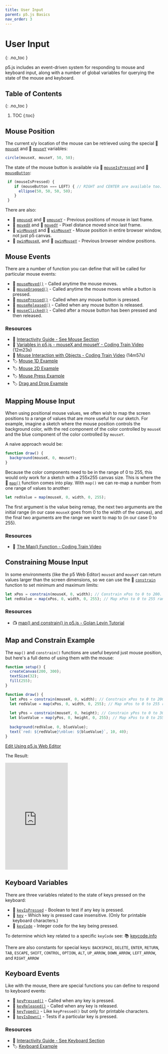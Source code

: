 ```yaml
---
title: User Input
parent: p5.js Basics
nav_order: 3
---
```


<!-- prettier-ignore-start -->

# User Input
{: .no_toc }

p5.js includes an event-driven system for responding to mouse and keyboard input, along with a number of global variables for querying the state of the mouse and keyboard.

## Table of Contents
{: .no_toc }

1. TOC
{:toc}

<!-- prettier-ignore-end -->

## Mouse Position

The current x/y location of the mouse can be retrieved using the special 📜 [`mouseX`](https://p5js.org/reference/#/p5/mouseX) and 📜 [`mouseY`](https://p5js.org/reference/#/p5/mouseY) variables:

```javascript
circle(mouseX, mouseY, 50, 50);
```

The state of the mouse button is available via 📜 [`mouseIsPressed`](https://p5js.org/reference/#/p5/mouseIsPressed) and 📜 [`mouseButton`](https://p5js.org/reference/#/p5/mouseButton):

```javascript    
 if (mouseIsPressed) {
    if (mouseButton === LEFT) { // RIGHT and CENTER are available too.
      ellipse(50, 50, 50, 50);
    }
 }
```

There are also:

* 📜 [`pmouseX`](https://p5js.org/reference/#/p5/pmouseX) and 📜 [`pmouseY`](https://p5js.org/reference/#/p5/pmouseY) - Previous positions of mouse in last frame.
* 📜 [`movedX`](https://p5js.org/reference/#/p5/movedX) and 📜 [`movedY`](https://p5js.org/reference/#/p5/movedY) - Pixel distance moved since last frame.
* 📜 [`winMouseX`](https://p5js.org/reference/#/p5/winMouseX) and 📜 [`winMouseY`](https://p5js.org/reference/#/p5/winMouseY) - Mouse position in entire browser window, not just p5 canvas.
* 📜 [`pwinMouseX`](https://p5js.org/reference/#/p5/pwinMouseX), and 📜 [`pwinMouseY`](https://p5js.org/reference/#/p5/pwinMouseY) - Previous browser window positions.

## Mouse Events

There are a number of function you can define that will be called for particular mouse events:

* 📜 [`mouseMoved()`](https://p5js.org/reference/#/p5/mouseMoved) - Called anytime the mouse moves.
* 📜 [`mouseDragged()`](https://p5js.org/reference/#/p5/mouseDragged) - Called anytime the mouse moves while a button is pressed.
* 📜 [`mousePressed()`](https://p5js.org/reference/#/p5/mousePressed) - Called when any mouse button is pressed.
* 📜 [`mouseReleased()`](https://p5js.org/reference/#/p5/mouseReleased) - Called when any mouse button is released.
* 📜 [`mouseClicked()`](https://p5js.org/reference/#/p5/mouseClicked) - Called after a mouse button has been pressed and then released.

### Resources

* 🔰 [Interactivity Guide - See Mouse Section](https://p5js.org/learn/interactivity.html)
* 🚂 [Variables in p5.js - mouseX and mouseY - Coding Train Video](https://www.youtube.com/watch?v=RnS0YNuLfQQ) (12m23s)
* 🚂 [Mouse Interaction with Objects - Coding Train Video](https://www.youtube.com/watch?v=TaN5At5RWH8) (14m57s)
* 🏷️ [Mouse 1D Example](https://p5js.org/examples/input-mouse-1d.html)
* 🏷️ [Mouse 2D Example](https://p5js.org/examples/input-mouse-2d.html)
* 🏷️ [Mouse Press Example](https://p5js.org/examples/input-mouse-press.html)
* 🏷️ [Drag and Drop Example](https://p5js.org/examples/input-mouse-functions.html)

## Mapping Mouse Input

When using positional mouse values, we often wish to map the screen positions to a range of values that are more useful for our sketch. For example, imagine a sketch where the mouse position controls the background color, with the red component of the color controlled by `mouseX` and the blue component of the color controlled by `mouseY`. 

A naive approach would be:

```javascript
function draw() {
  background(mouseX, 0, mouseY);
}
```

Because the color components need to be in the range of 0 to 255, this would only work for a sketch with a 255x255 canvas size. This is where the 📜 [`map()`](https://p5js.org/reference/#/p5/map) function comes into play. With `map()` we can re-map a number from one range of values to another:

```javascript
let redValue = map(mouseX, 0, width, 0, 255);
```

The first argument is the value being remap, the next two arguments are the initial range (in our case `mouseX` goes from 0 to the width of the canvas), and the final two arguments are the range we want to map to (in our case 0 to 255).

### Resources

- 🚂 [The Map() Function - Coding Train Video](https://www.youtube.com/watch?v=nicMAoW6u1g)

## Constraining Mouse Input

In some environments (like the p5 Web Editor) `mouseX` and `mouseY` can return values larger than the screen dimensions, so we can use the 📜 [`constrain`](https://p5js.org/reference/#/p5/constrain) function to set minimum and maximum limits:

```javascript
let xPos = constrain(mouseX, 0, width); // Constrain xPos to 0 to 200.
let redValue = map(xPos, 0, width, 0, 255); // Map xPos to 0 to 255 range.
```

### Resources

- 📺 [map() and constrain() in p5.js - Golan Levin Tutorial](https://www.youtube.com/watch?v=xMZX7uJtF5Q)

## Map and Constrain Example

The `map()` and `constrain()` functions are useful beyond just mouse position, but here's a full demo of using them with the mouse:

```javascript
function setup() {
  createCanvas(200, 300);
  textSize(32);
  fill(255);
}

function draw() {
  let xPos = constrain(mouseX, 0, width); // Constrain xPos to 0 to 200.
  let redValue = map(xPos, 0, width, 0, 255); // Map xPos to 0 to 255 range.
  
  let yPos = constrain(mouseY, 0, height); // Constrain yPos to 0 to 300.
  let blueValue = map(yPos, 0, height, 0, 255); // Map xPos to 0 to 255 range.
  
  background(redValue, 0, blueValue);
  text(`red: ${redValue}\nblue: ${blueValue}`, 10, 40);
}
```

[Edit Using p5.js Web Editor](https://editor.p5js.org/stungeye/sketches/lA2pKfmpt)

The Result:

<iframe src="https://editor.p5js.org/stungeye/embed/lA2pKfmpt" scrolling="no" frameborder="no"  width="200" height="342"></iframe>

## Keyboard Variables

There are three variables related to the state of keys pressed on the keyboard:

* 📜 [`keyIsPressed`](https://p5js.org/reference/#/p5/keyIsPressed) - Boolean to test if any key is pressed.
* 📜 [`key`](https://p5js.org/reference/#/p5/key) - Which key is pressed case insensitive. (Only for printable keyboard characters.)
* 📜 [`keyCode`](https://p5js.org/reference/#/p5/keyCode) - Integer code for the key being pressed. 

To determine which key related to a specific `keyCode` see: 📚 [keycode.info](https://keycode.info)

There are also constants for special keys: `BACKSPACE`, `DELETE`, `ENTER`, `RETURN`, `TAB`, `ESCAPE`, `SHIFT`, `CONTROL`, `OPTION`, `ALT`, `UP_ARROW`, `DOWN_ARROW`, `LEFT_ARROW`, and `RIGHT_ARROW`

## Keyboard Events

Like with the mouse, there are special functions you can define to respond to keyboard events:

* 📜 [`keyPressed()`](https://p5js.org/reference/#/p5/keyPressed) - Called when any key is pressed.
* 📜 [`keyReleased()`](https://p5js.org/reference/#/p5/keyReleased) - Called when any key is released.
* 📜 [`keyTyped()`](https://p5js.org/reference/#/p5/keyTyped) - Like `keyPressed()` but only for printable characters.
* 📜 [`keyIsDown()`](https://p5js.org/reference/#/p5/keyIsDown) - Tests if a particular key is pressed.

### Resources

* 🔰 [Interactivity Guide - See Keyboard Section](https://p5js.org/learn/interactivity.html)
* 🏷️ [Keyboard Example](https://p5js.org/examples/input-keyboard.html)
